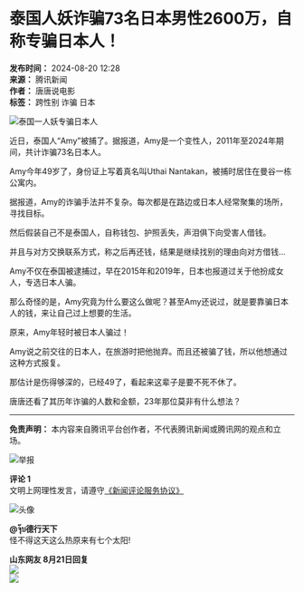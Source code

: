 # 泰国人妖诈骗73名日本男性2600万，自称专骗日本人！

**发布时间：** 2024-08-20 12:28  
**来源：** 腾讯新闻  
**作者：** 唐唐说电影  
**标签：** 跨性别 诈骗 日本  

![泰国一人妖专骗日本人](https://inews.gtimg.com/om_bt/OYC1WXwc-htpAOeSknzVH5jTA57gqBBcwCS3G1l85nrh8AA/641)  

近日，泰国人“Amy”被捕了。据报道，Amy是一个变性人，2011年至2024年期间，共计诈骗73名日本人。

Amy今年49岁了，身份证上写着真名叫Uthai Nantakan，被捕时居住在曼谷一栋公寓内。

据报道，Amy的诈骗手法并不复杂。每次都是在路边或日本人经常聚集的场所，寻找目标。

然后假装自己不是泰国人，自称钱包、护照丢失，声泪俱下向受害人借钱。

并且与对方交换联系方式，称之后再还钱，结果是继续找别的理由向对方借钱…

Amy不仅在泰国被逮捕过，早在2015年和2019年，日本也报道过关于他扮成女人，专选日本人骗。

那么奇怪的是，Amy究竟为什么要这么做呢？甚至Amy还说过，就是要靠骗日本人的钱，来让自己过上想要的生活。

原来，Amy年轻时被日本人骗过！

Amy说之前交往的日本人，在旅游时把他抛弃。而且还被骗了钱，所以他想通过这种方式报复。

那估计是伤得够深的，已经49了，看起来这辈子是要不死不休了。

唐唐还看了其历年诈骗的人数和金额，23年那位莫非有什么想法？

---

**免责声明：** 本内容来自腾讯平台创作者，不代表腾讯新闻或腾讯网的观点和立场。  

![举报](https://inews.gtimg.com/newsapp_bt/0/1012205723968_6694/0)  

**评论 1**  
文明上网理性发言，请遵守[《新闻评论服务协议》](https://new.qq.com/static/coralinfo.htm)  

![头像](https://thirdwx.qlogo.cn/mmopen/vi_32/Q0j4TwGTfTKZft6vsr7rwXej3zdniaiceHVxOJj4OovJBrfPxWniaShBVMjDBcmqTjjKCHibf6bKYsmNCicWcQY9StQ/132)  

**@จุ๊บ德行天下**  
怪不得这天这么热原来有七个太阳!  

**山东网友 8月21日回复**  
![](https://inews.gtimg.com/newsapp_bt/0/0624182404776_2508/0)  
![](https://inews.gtimg.com/newsapp_bt/0/0620195211979_1438/0)